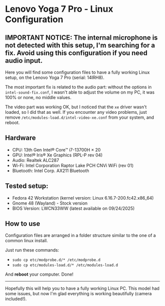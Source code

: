 # Lenovo Yoga 7 Pro - Linux Configuration

## IMPORTANT NOTICE: The internal microphone is not detected with this setup, I'm searching for a fix. Avoid using this configuration if you need audio input.

Here you will find some configuration files to have a fully working Linux setup, on the Lenovo Yoga 7 Pro (serial: 14IRH8).

The most important fix is related to the audio part: without the options in `intel-sound-fix.conf`, I wasn't able to adjust the volume on my PC, it was 100% or none, no middle values.

The video part was working OK, but I noticed that the `xe` driver wasn't loaded, so I did that as well. If you encounter any video problems, just remove `/etc/modules-load.d/intel-video-xe.conf` from your system, and reboot.

## Hardware

- CPU: 13th Gen Intel® Core™ i7-13700H × 20
- GPU: Intel® Iris® Xe Graphics (RPL-P rev 04) 
- Audio: Realtek ALC287
- Wi-Fi: Intel Corporation Raptor Lake PCH CNVi WiFi (rev 01)
- Bluetooth: Intel Corp. AX211 Bluetooth

## Tested setup:

- Fedora 42 Workstation (kernel version: Linux 6.16.7-200.fc42.x86_64)
- Gnome 48 (Wayland) - Stock version
- BIOS Version: LWCN33WW (latest available on 09/24/2025)

## How to use

Configuration files are arranged in a folder structure similar to the one of a common linux install.

Just run these commands:

- `sudo cp etc/modprobe.d/* /etc/modprobe.d`
- `sudo cp etc/modules-load.d/* /etc/modules-load.d`

And **reboot** your computer. Done!

---

Hopefully this will help you to have a fully working Linux PC. This model had some issues, but now I'm glad everything is working beautifully (camera included!).
